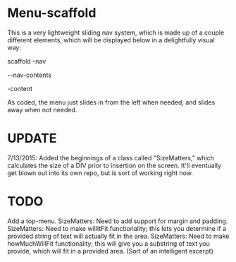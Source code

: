 # Menu-scaffold

This is a very lightweight sliding nav system, which is made up of a couple different elements, which will be displayed below in a delightfully visual way:

scaffold
-nav

--nav-contents

-content

As coded, the menu just slides in from the left when needed, and slides away when not needed.

# UPDATE
7/13/2015: Added the beginnings of a class called "SizeMatters," which calculates the size of a DIV prior to insertion on the screen. It'll eventually get blown out into its own repo, but is sort of working right now.

# TODO
Add a top-menu.
SizeMatters: Need to add support for margin and padding.
SizeMatters: Need to make willItFit functionality; this lets you determine if a provided string of text will actually fit in the area.
SizeMatters: Need to make howMuchWillFit functionality; this will give you a substring of text you provide, which will fit in a provided area. (Sort of an intelligent excerpt)
